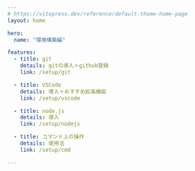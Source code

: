 ```yaml
---
# https://vitepress.dev/reference/default-theme-home-page
layout: home

hero:
  name: "環境構築編"

features:
  - title: git
    details: gitの導入＋github登録
    link: /setup/git

  - title: VSCode
    details: 導入＋おすすめ拡張機能
    link: /setup/vscode

  - title: node.js
    details: 導入
    link: /setup/nodejs

  - title: コマンド上の操作
    details: 使用法
    link: /setup/cmd

---
```


